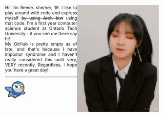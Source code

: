 <img src="https://github.com/lessfelt/lessfelt/blob/master/mlem.gif" alt=":P Hello there~" align="right" valign="middle"><p align="justify">Hi! I'm Reese. she/her, 19. I like to play around with code and express myself <strike>by using Arch btw</strike> using that code. I'm a first year computer science student at Ontario Tech University - if you see me there say hi! <br> My GitHub is pretty empty as of late, and that's because I have impostor syndrome and I haven't really considered this until very, VERY recently. Regardless, I hope you have a great day!</p>
<hr>
<p><img src="https://github.com/lessfelt/lessfelt/blob/master/pippu.png"></p>
